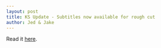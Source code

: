 ```yaml
---
layout: post
title: KS Update - Subtitles now available for rough cut
author: Jed & Jake
---
```


Read it [here](https://www.kickstarter.com/projects/appdocu/app-the-human-story/posts/1617432).
